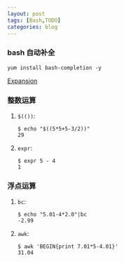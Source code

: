 ```yaml
---
layout: post
tags: [Bash,TODO]
categories: blog
---
```


### bash 自动补全

```
yum install bash-completion -y
```

[Expansion](http://linuxcommand.org/lc3_lts0080.php)

### 整数运算
1. `$(())`:
   ```
   $ echo "$((5*5+5-3/2))"
   29
   ```
2. `expr`:
   ```
   $ expr 5 - 4
   1
   ```
### 浮点运算
1. `bc`:
   ```
   $ echo "5.01-4*2.0"|bc
   -2.99
   ```
2. `awk`:
   ```
   $ awk 'BEGIN{print 7.01*5-4.01}'
   31.04
   ```




